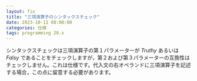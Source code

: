 ```yaml
---
layout: fix
title: "三項演算子のシンタックスチェック"
date: 2023-10-11 08:00:00
categories: 仕様
tags: programming 20.x
---
```


シンタックスチェックは三項演算子の第１パラメーターが *Truthy* あるいは *Falsy* であることをチェックしますが，第２および第３パラメーターの互換性はチェックしません。これは仕様です。代入文の右オペランドに三項演算子を記述する場合，この点に留意する必要があります。
